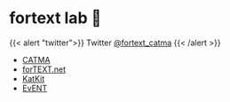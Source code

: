 # fortext lab 🚧

{{< alert "twitter">}}
Twitter [@fortext_catma](https://twitter.com/fortext_catma)
{{< /alert >}}

- [CATMA](https://catma.de)
- [forTEXT.net](https://fortext.net)
- [KatKit](https://fortext.github.io/katkit/)
- [EvENT](https://www.inf.uni-hamburg.de/en/inst/ab/lt/research/event.html)
